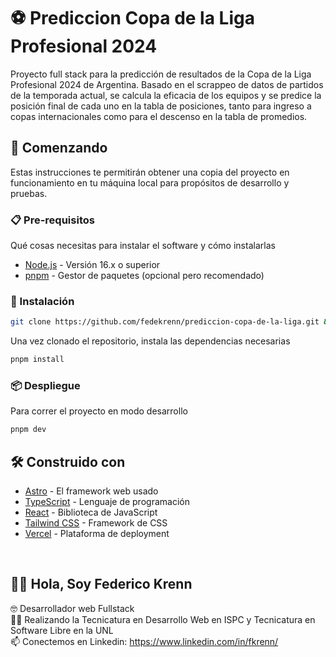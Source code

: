 # ⚽ Prediccion Copa de la Liga Profesional 2024

Proyecto full stack para la predicción de resultados de la Copa de la Liga Profesional 2024 de Argentina. Basado en el scrappeo de datos de partidos de la temporada actual, se calcula la eficacia de los equipos y se predice la posición final de cada uno en la tabla de posiciones, tanto para ingreso a copas internacionales como para el descenso en la tabla de promedios.

## 🚀 Comenzando

Estas instrucciones te permitirán obtener una copia del proyecto en funcionamiento en tu máquina local para propósitos de desarrollo y pruebas.

### 📋 Pre-requisitos

Qué cosas necesitas para instalar el software y cómo instalarlas

- [Node.js](https://nodejs.org/es/) - Versión 16.x o superior
- [pnpm](https://pnpm.io/) - Gestor de paquetes (opcional pero recomendado)

### 🔧 Instalación

```bash
git clone https://github.com/fedekrenn/prediccion-copa-de-la-liga.git && cd prediccion-copa-de-la-liga
```

Una vez clonado el repositorio, instala las dependencias necesarias

```bash
pnpm install
```

### 📦 Despliegue

Para correr el proyecto en modo desarrollo

```bash
pnpm dev
```

## 🛠️ Construido con

- [Astro](https://astro.build/) - El framework web usado
- [TypeScript](https://www.typescriptlang.org/) - Lenguaje de programación
- [React](https://es.reactjs.org/) - Biblioteca de JavaScript
- [Tailwind CSS](https://tailwindcss.com/) - Framework de CSS
- [Vercel](https://vercel.com/) - Plataforma de deployment

<br>


## 🙋‍♂️ Hola, Soy Federico Krenn
:nerd_face: Desarrollador web Fullstack
<br>
👨‍🎓 Realizando la Tecnicatura en Desarrollo Web en ISPC y Tecnicatura en Software Libre en la UNL
<br>
📫 Conectemos en Linkedin: https://www.linkedin.com/in/fkrenn/
